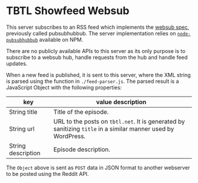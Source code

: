 # TBTL Showfeed Websub

This server subscribes to an RSS feed which implements the [websub spec](https://www.w3.org/TR/websub/), previously called pubsubhubbub. The server implementation relies on [`node-pubsubhubbub`](https://github.com/pubsubhubbub/node-pubsubhubbub) available on NPM.

There are no publicly available APIs to this server as its only purpose is to subscribe to a websub hub, handle requests from the hub and handle feed updates.

When a new feed is published, it is sent to this server, where the XML string is parsed using the function in `./feed-parser.js`. The parsed result is a JavaScript Object with the following properties:

| key | value description|
|-----|------------------|
|String title| Title of the episode. |
|String url| URL to the posts on `tbtl.net`. It is generated by sanitizing `title` in a similar manner used by WordPress.|
|String description| Episode description. |

The `Object` above is sent as `POST` data in JSON format to another webserver to be posted using the Reddit API.